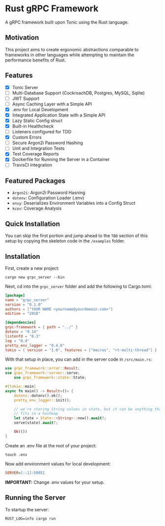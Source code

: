 # Rust gRPC Framework

A gRPC framework built upon Tonic using the Rust language.

## Motivation

This project aims to create ergonomic abstractions comparable to frameworks in
other languages while attempting to maintain the performance benefits of Rust.

## Features

- [X] Tonic Server
- [ ] Multi-Database Support (CockroachDB, Postgres, MySQL, Sqlite)
- [ ] JWT Support
- [ ] Async Caching Layer with a Simple API
- [X] .env for Local Development
- [X] Integrated Application State with a Simple API
- [X] Lazy Static Config struct
- [X] Built-in Healthcheck
- [ ] Listeners configured for TDD
- [X] Custom Errors
- [ ] Secure Argon2i Password Hashing
- [ ] Unit and Integration Tests
- [X] Test Coverage Reports
- [X] Dockerfile for Running the Server in a Container
- [ ] TravisCI Integration

## Featured Packages

- `Argon2i`: Argon2i Password Hasning
- `dotenv`: Configuration Loader (.env)
- `envy`: Deserializes Environment Variables into a Config Struct
- `kcov`: Coverage Analysis

## Quick Installation

You can skip the first portion and jump ahead to the `TBD` section of this setup by copying the skeleton code in the `/examples` folder.

## Installation

First, create a new project:

```shell
cargo new grpc_server --bin
```

Next, cd into the `grpc_server` folder and add the following to Cargo.toml:

```toml
[package]
name = "grpc_server"
version = "0.1.0"
authors = ["YOUR NAME <yourname@yourdomain.com>"]
edition = "2018"

[dependencies]
grpc-framework = { path = "../" }
dotenv = "0.14"
listenfd = "0.3"
log = "0.4"
pretty_env_logger = "0.4.0"
tokio = { version = "1.0", features = ["macros", "rt-multi-thread"] }
```

With that setup in place, you can add in the server code in `/src/main.rs`:

```rust
use grpc_framework::error::Result;
use grpc_framework::server::serve;
    use grpc_framework::state::State;

#[tokio::main]
async fn main() -> Result<()> {
    dotenv::dotenv().ok();
    pretty_env_logger::init();

    // we're storing String values in state, but it can be anything that
    // fits in a hashmap
    let state = State::<String>::new().await?;
    serve(state).await?;

    Ok(())
}
```

Create an .env file at the root of your project:

```shell
touch .env
```

Now add environment values for local development:

```ini
SERVER=[::1]:50051
```

**IMPORTANT:** Change .env values for your setup.

## Running the Server

To startup the server:

```shell
RUST_LOG=info cargo run
```
